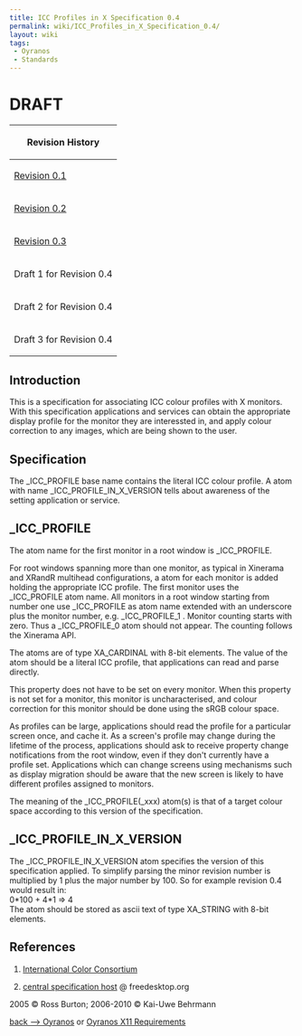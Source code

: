 ```yaml
---
title: ICC Profiles in X Specification 0.4
permalink: wiki/ICC_Profiles_in_X_Specification_0.4/
layout: wiki
tags:
 - Oyranos
 - Standards
---
```


<h1>
DRAFT

</h1>
<table>
<thead>
<tr class="header">
<th><p>Revision History</p></th>
</tr>
</thead>
<tbody>
<tr class="odd">
<td><p><a href="http://www.burtonini.com/computing/x-icc-profiles-spec-0.1.html">Revision 0.1</a></p></td>
</tr>
<tr class="even">
<td><p><a href="http://www.burtonini.com/computing/x-icc-profiles-spec-0.2.html">Revision 0.2</a></p></td>
</tr>
<tr class="odd">
<td><p><a href="http://www.freedesktop.org/wiki/OpenIcc/ICC_Profiles_in_X_Specification_0.3">Revision 0.3</a></p></td>
</tr>
<tr class="even">
<td><p>Draft 1 for Revision 0.4</p></td>
</tr>
<tr class="odd">
<td><p>Draft 2 for Revision 0.4</p></td>
</tr>
<tr class="even">
<td><p>Draft 3 for Revision 0.4</p></td>
</tr>
<tr class="odd">
</tr>
</tbody>
</table>

Introduction
------------

This is a specification for associating ICC colour profiles with X
monitors. With this specification applications and services can obtain
the appropriate display profile for the monitor they are interessted in,
and apply colour correction to any images, which are being shown to the
user.

Specification
-------------

The \_ICC\_PROFILE base name contains the literal ICC colour profile. A
atom with name \_ICC\_PROFILE\_IN\_X\_VERSION tells about awareness of
the setting application or service.

\_ICC\_PROFILE
--------------

The atom name for the first monitor in a root window is \_ICC\_PROFILE.

For root windows spanning more than one monitor, as typical in Xinerama
and XRandR multihead configurations, a atom for each monitor is added
holding the appropriate ICC profile. The first monitor uses the
\_ICC\_PROFILE atom name. All monitors in a root window starting from
number one use \_ICC\_PROFILE as atom name extended with an underscore
plus the monitor number, e.g. \_ICC\_PROFILE\_1 . Monitor counting
starts with zero. Thus a \_ICC\_PROFILE\_0 atom should not appear. The
counting follows the Xinerama API.

The atoms are of type <span class="type">XA\_CARDINAL</span> with 8-bit
elements. The value of the atom should be a literal ICC profile, that
applications can read and parse directly.

This property does not have to be set on every monitor. When this
property is not set for a monitor, this monitor is uncharacterised, and
colour correction for this monitor should be done using the sRGB colour
space.

As profiles can be large, applications should read the profile for a
particular screen once, and cache it. As a screen's profile may change
during the lifetime of the process, applications should ask to receive
property change notifications from the root window, even if they don't
currently have a profile set. Applications which can change screens
using mechanisms such as display migration should be aware that the new
screen is likely to have different profiles assigned to monitors.

The meaning of the \_ICC\_PROFILE(\_xxx) atom(s) is that of a target
colour space according to this version of the specification.

\_ICC\_PROFILE\_IN\_X\_VERSION
------------------------------

The \_ICC\_PROFILE\_IN\_X\_VERSION atom specifies the version of this
specification applied. To simplify parsing the minor revision number is
multiplied by 1 plus the major number by 100. So for example revision
0.4 would result in:  
0\*100 + 4\*1 =&gt; 4  
The atom should be stored as ascii text of type
<span class="type">XA\_STRING</span> with 8-bit elements.

References
----------

1. [International Color Consortium](http://www.color.org)

2. [central specification
host](http://www.freedesktop.org/wiki/Specifications/icc_profiles_in_x_spec)
@ freedesktop.org

2005 © Ross Burton; 2006-2010 © Kai-Uwe Behrmann

[back --&gt; Oyranos](/wiki/Oyranos "wikilink") or [Oyranos X11
Requirements](/wiki/Oyranos_X11_Requirements "wikilink")
